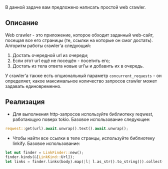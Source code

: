 В данной задаче вам предложено написать простой web crawler.

## Описание

Web crawler - это приложение, которое обходит заданный web-сайт, посещая все его страницы
(те, ссылки на которые он смог достать). Алгоритм работы crawler'а следующий:

1. Достать очередной url из очереди;
2. Если этот url ещё не посещён - посетить его;
3. Достать из тела ответа новые url'ы и добавить их в очередь.

У crawler'а также есть опциональный параметр `concurrent_requests` - он определяет, какое максимальное количество запросов
crawler может задавать единовременно.

## Реализация

* Для выполнения http-запросов используйте библиотеку reqwest, работающую поверх tokio.
Базовое использование следующее:

```rust
reqwest::get(url).await.unwrap().text().await.unwrap();
```

* Чтобы найти все ссылки в теле странцы, используйте библиотеку linkify. Базовое использование:

```rust
let mut finder = LinkFinder::new();
finder.kinds(&[LinkKind::Url]);
let links = finder.links(body).map(|l| l.as_str().to_string()).collect();
```
